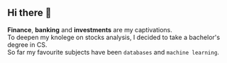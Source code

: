 <div>
  
  ## Hi there 👋
  
  **Finance**, **banking** and **investments** are my captivations.<br>
  To deepen my knolege on stocks analysis, I decided to take a bachelor's degree in CS.<br>
  So far my favourite subjects have been `databases` and `machine learning`.<br>
</div>

<!--
<div>
  
  ## Top Langs
    
 [![Python](https://img.shields.io/badge/Python-3776AB?style=for-the-badge&logo=python&logoColor=white)](https://github.com/feed0?tab=repositories&q=&type=&language=python&sort=)
</div>
-->
